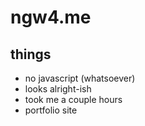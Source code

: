 # ngw4.me

## things

* no javascript (whatsoever)
* looks alright-ish
* took me a couple hours
* portfolio site
